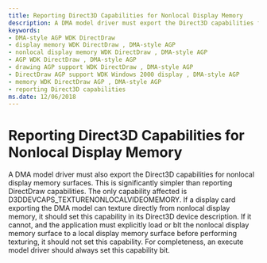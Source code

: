 ```yaml
---
title: Reporting Direct3D Capabilities for Nonlocal Display Memory
description: A DMA model driver must export the Direct3D capabilities for nonlocal display memory surfaces.
keywords:
- DMA-style AGP WDK DirectDraw
- display memory WDK DirectDraw , DMA-style AGP
- nonlocal display memory WDK DirectDraw , DMA-style AGP
- AGP WDK DirectDraw , DMA-style AGP
- drawing AGP support WDK DirectDraw , DMA-style AGP
- DirectDraw AGP support WDK Windows 2000 display , DMA-style AGP
- memory WDK DirectDraw AGP , DMA-style AGP
- reporting Direct3D capabilities
ms.date: 12/06/2018
---
```


# Reporting Direct3D Capabilities for Nonlocal Display Memory

A DMA model driver must also export the Direct3D capabilities for nonlocal display memory surfaces. This is significantly simpler than reporting DirectDraw capabilities. The only capability affected is D3DDEVCAPS\_TEXTURENONLOCALVIDEOMEMORY. If a display card exporting the DMA model can texture directly from nonlocal display memory, it should set this capability in its Direct3D device description. If it cannot, and the application must explicitly load or blt the nonlocal display memory surface to a local display memory surface before performing texturing, it should not set this capability. For completeness, an execute model driver should always set this capability bit.

 

 
